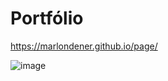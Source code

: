 <h1>Portfólio</h1>

https://marlondener.github.io/page/

![image](https://user-images.githubusercontent.com/70349830/114285646-2b911180-9a2f-11eb-8eb5-f302735b5de6.png)

